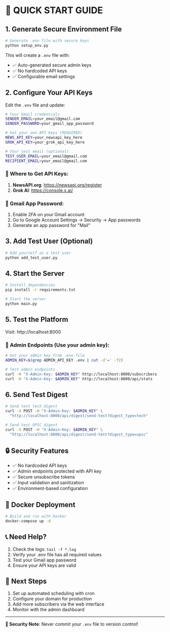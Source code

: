 # 🚀 QUICK START GUIDE

## 1. Generate Secure Environment File

```bash
# Generate .env file with secure keys
python setup_env.py
```

This will create a `.env` file with:
- ✅ Auto-generated secure admin keys
- ✅ No hardcoded API keys
- ✅ Configurable email settings

## 2. Configure Your API Keys

Edit the `.env` file and update:

```bash
# Your Gmail credentials
SENDER_EMAIL=your_email@gmail.com
SENDER_PASSWORD=your_gmail_app_password

# Get your own API keys (REQUIRED)
NEWS_API_KEY=your_newsapi_key_here
GROK_API_KEY=your_grok_api_key_here

# Your test email (optional)
TEST_USER_EMAIL=your_email@gmail.com
RECIPIENT_EMAIL=your_email@gmail.com
```

### 🔑 Where to Get API Keys:

1. **NewsAPI.org**: https://newsapi.org/register
2. **Grok AI**: https://console.x.ai/

### 📧 Gmail App Password:

1. Enable 2FA on your Gmail account
2. Go to Google Account Settings → Security → App passwords
3. Generate an app password for "Mail"

## 3. Add Test User (Optional)

```bash
# Add yourself as a test user
python add_test_user.py
```

## 4. Start the Server

```bash
# Install dependencies
pip install -r requirements.txt

# Start the server
python main.py
```

## 5. Test the Platform

Visit: http://localhost:8000

### 🔧 Admin Endpoints (Use your admin key):

```bash
# Get your admin key from .env file
ADMIN_KEY=$(grep ADMIN_API_KEY .env | cut -d'=' -f2)

# Test admin endpoints
curl -H "X-Admin-Key: $ADMIN_KEY" http://localhost:8000/subscribers
curl -H "X-Admin-Key: $ADMIN_KEY" http://localhost:8000/api/stats
```

## 6. Send Test Digest

```bash
# Send test tech digest
curl -X POST -H "X-Admin-Key: $ADMIN_KEY" \
  "http://localhost:8000/api/digest/send-test?digest_type=tech"

# Send test UPSC digest
curl -X POST -H "X-Admin-Key: $ADMIN_KEY" \
  "http://localhost:8000/api/digest/send-test?digest_type=upsc"
```

## 🔒 Security Features

- ✅ No hardcoded API keys
- ✅ Admin endpoints protected with API key
- ✅ Secure unsubscribe tokens
- ✅ Input validation and sanitization
- ✅ Environment-based configuration

## 🐳 Docker Deployment

```bash
# Build and run with Docker
docker-compose up -d
```

## 📞 Need Help?

1. Check the logs: `tail -f *.log`
2. Verify your .env file has all required values
3. Test your Gmail app password
4. Ensure your API keys are valid

## 🎯 Next Steps

1. Set up automated scheduling with cron
2. Configure your domain for production
3. Add more subscribers via the web interface
4. Monitor with the admin dashboard

---

**🔐 Security Note**: Never commit your `.env` file to version control! 